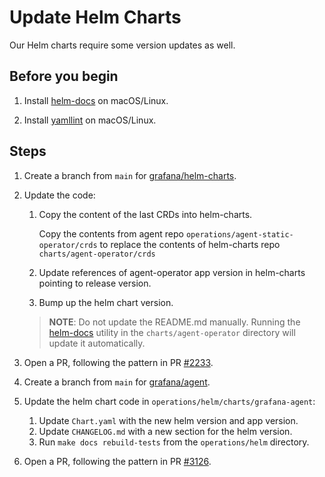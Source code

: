 # Update Helm Charts

Our Helm charts require some version updates as well.

## Before you begin

1. Install [helm-docs](https://github.com/norwoodj/helm-docs) on macOS/Linux.

2. Install [yamllint](https://github.com/adrienverge/yamllint) on macOS/Linux.

## Steps

1. Create a branch from `main` for [grafana/helm-charts](https://github.com/grafana/helm-charts).

2. Update the code:

   1. Copy the content of the last CRDs into helm-charts.

      Copy the contents from agent repo `operations/agent-static-operator/crds` to replace the contents of helm-charts repo `charts/agent-operator/crds`

   2. Update references of agent-operator app version in helm-charts pointing to release version.

   3. Bump up the helm chart version.

   > **NOTE**: Do not update the README.md manually. Running the
   > [helm-docs](https://github.com/norwoodj/helm-docs) utility in the `charts/agent-operator`
   > directory will update it automatically.

3. Open a PR, following the pattern in PR [#2233](https://github.com/grafana/helm-charts/pull/2233).

4. Create a branch from `main` for [grafana/agent](https://github.com/grafana/agent).

5. Update the helm chart code in `operations/helm/charts/grafana-agent`:

   1. Update `Chart.yaml` with the new helm version and app version.
   2. Update `CHANGELOG.md` with a new section for the helm version.
   3. Run `make docs rebuild-tests` from the `operations/helm` directory.

6. Open a PR, following the pattern in PR [#3126](https://github.com/grafana/agent/pull/3126).
